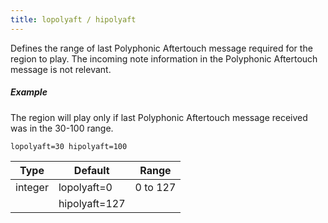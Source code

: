 ```yaml
---
title: lopolyaft / hipolyaft
---
```

Defines the range of last Polyphonic Aftertouch message required for the region
to play. The incoming note information in the Polyphonic Aftertouch message is
not relevant.

##### Example

The region will play only if last Polyphonic Aftertouch message received was
in the 30-100 range.

```
lopolyaft=30 hipolyaft=100
```

| Type    | Default       | Range    |
| ---     | ---           | ---      |
| integer | lopolyaft=0   | 0 to 127 |
|         | hipolyaft=127 |          |

